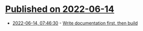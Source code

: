 # [Published on 2022-06-14](index.md)

* [2022-06-14, 07:46:30](https://news.ycombinator.com/item?id=31735939) - [Write documentation first, then build](https://reproof.app/blog/document-first-then-build)
